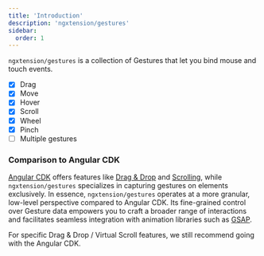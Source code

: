 ```yaml
---
title: 'Introduction'
description: 'ngxtension/gestures'
sidebar:
  order: 1
---
```


`ngxtension/gestures` is a collection of Gestures that let you bind mouse and touch events.

- [x] Drag
- [x] Move
- [x] Hover
- [x] Scroll
- [x] Wheel
- [x] Pinch
- [ ] Multiple gestures

### Comparison to Angular CDK

[Angular CDK](https://cdk.angular.io) offers features like [Drag & Drop](https://material.angular.io/cdk/drag-drop/overview) and [Scrolling](https://material.angular.io/cdk/scrolling/overview),
while `ngxtension/gestures` specializes in capturing gestures on elements exclusively. In essence, `ngxtension/gestures` operates at a more granular, low-level perspective compared to Angular CDK.
Its fine-grained control over Gesture data empowers you to craft a broader range of interactions and facilitates seamless integration with animation libraries such as [GSAP](https://greensock.com/gsap/).

For specific Drag & Drop / Virtual Scroll features, we still recommend going with the Angular CDK.
